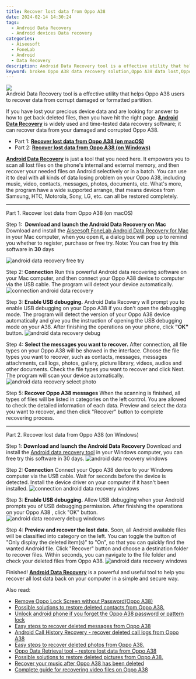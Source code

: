 ```yaml
---
title: Recover lost data from Oppo A38
date: 2024-02-14 14:30:24
tags: 
  - Android Data Recovery
  - Android devices Data recovery
categories: 
  - Aiseesoft
  - FoneLab
  - Android
  - Data Recovery
description: Android Data Recovery tool is a effective utility that helps Oppo A38 users to recover data from corrupt damaged or formatted partition.
keyword: broken Oppo A38 data recovery solution,Oppo A38 data lost,Oppo A38 data retrieval,Oppo A38 files lost,Oppo A38 data recovery,retrieve deleted files Oppo A38,how do i recover data on Oppo A38,extract data from water damaged phone Oppo A38,how to get data back from Oppo A38,restore data when deleted in Oppo A38,how to retrieve data from Oppo A38,Oppo A38 data disappear
---
```


<img src="https://img0mobiles.techidaily.com/images/best-assets/devices/oppo/oppo-a38/5.jpg" class="atpl-imgstyle"  />

<div class="atpl-content atpl-for-fonelab-android recover-data">

<div class="atpl-post-description-part-1">
Android Data Recovery tool is a effective utility that helps Oppo A38 users to recover data from corrupt damaged or formatted partition.
</div>
<div class="atpl-post-device-model-description">

</div>




<div class="atpl-post-description-part-2">
<div class="tpl-content-sub-paragraph-normal">
  <p>
    If you have lost your precious device data and are looking for answer to how to get back deleted files, then you have hit the right page. <a href="https://tools.techidaily.com/aiseesoft-android-data-recovery/" target="_blank" rel="noopener"><strong>Android Data Recovery</strong></a> is widely used and time-tested data recovery software; it can recover data from your damaged and corrupted Oppo A38.
  </p>
</div>
</div>


<ul>
  <li>Part 1: <strong><a href="#p1">Recover lost data from Oppo A38 (on macOS)</a></strong></li>
  <li>Part 2: <strong><a href="#p2">Recover lost data from Oppo A38 (on Windows)</a></strong></li>
</ul>


<div class="atpl-post-description-part-3">
<div class="tpl-content-sub-paragraph-normal">
  <p>
    <a href="https://tools.techidaily.com/aiseesoft-android-data-recovery/" target="_blank" rel="noopener"><strong>Android Data Recovery</strong></a> is just a tool that you need here. It empowers you to scan all lost files on the phone's internal and external memory, and then recover your needed files on Android selectively or in a batch. You can use it to deal with all kinds of data losing problem on your Oppo A38, including music, video, contacts, messages, photos, documents, etc. What's more, the program have a wide supported arrange, that means devices from Samsung, HTC, Motorola, Sony, LG, etc. can all be restored completely.
  </p>
</div>
</div>


<!-- Part 1 -->
<a id="p1" name="p1" ></a><hr>

<div>
  <span class="atpl-step-part-style">Part 1. Recover lost data from Oppo A38 (on macOS)</span>
</div>  

<span class="atpl-stepstyle-a"><span>Step 1: </span></span> <strong>Download and launch the Android Data Recovery on Mac</strong>
Download and install the <a href="https://tools.techidaily.com/aiseesoft-android-data-recovery-for-mac/" target="_blank" rel="noopener">Aiseesoft FoneLab Android Data Recovery for Mac</a> in your Mac computer, when you open it, a dialog box will pop up to remind you whether to register, purchase or free try.
Note: You can free try this software in <strong>30</strong> days

<img src="https://tools.techidaily.com/images/apps/aiseesoft/android-data-recovery/mac-free-try.png" class="atpl-imgstyle" alt="android data recovery free try" />

<span class="atpl-stepstyle-a"><span>Step 2: </span></span> <strong>Connection</strong>
Run this powerful Android data recovering software on your Mac computer, and then connect your Oppo A38 device to computer via the USB cable. The program will detect your device automatically.
<img src="https://tools.techidaily.com/images/apps/aiseesoft/android-data-recovery/mac-connection-interface.jpg" class="atpl-imgstyle" alt="connection android data recovery" />

<span class="atpl-stepstyle-a"><span>Step 3: </span></span> <strong>Enable USB debugging.</strong>
Android Data Recovery will prompt you to enable USB debugging on your Oppo A38  if you don't open the debugging mode. The program will detect the version of your Oppo A38 device automatically and give you the instruction of opening the USB debugging mode on your A38. After finishing the operations on your phone, click <strong>"OK"</strong> button.
<img src="https://tools.techidaily.com/images/apps/aiseesoft/android-data-recovery/mac-android-usb-debug.jpg"  class="atpl-imgstyle" alt="android data recovery debug" />

<span class="atpl-stepstyle-a"><span>Step 4: </span></span> <strong>Select the messages you want to recover.</strong>
After connection, all file types on your Oppo A38 will be showed in the interface. Choose the file types you want to recover, such as contacts, messages, messages attachments, call logs, photos, gallery, picture library, videos, audios and other documents. Check the file types you want to recover and click Next. The program will scan your device automatically.
<img src="https://tools.techidaily.com/images/apps/aiseesoft/android-data-recovery/mac-choose-type-photos.jpg" class="atpl-imgstyle" alt="android data recovery select photo" />

<span class="atpl-stepstyle-a"><span>Step 5: </span></span> <strong>Recover Oppo A38 messages</strong>
When the scanning is finished, all types of files will be listed in categories on the left control. You are allowed to check the detailed information of each data. Preview and select the data you want to recover, and then click "Recover" button to complete recovering process.


<a id="p2" name="p2"></a><hr>

<!-- Part 2 -->
<div>
  <span class="atpl-step-part-style">Part 2. Recover lost data from Oppo A38 (on Windows)</span>
</div>

<span class="atpl-stepstyle-a"><span>Step 1: </span></span> <strong>Download and launch the Android Data Recovery</strong>
Download and install the <a href="https://tools.techidaily.com/aiseesoft-android-data-recovery-for-win/" target="_blank" rel="noopener">Android data recovery tool</a> in your Windows computer, you can free try this software in 30 days.
<img src="https://tools.techidaily.com/images/apps/aiseesoft/android-data-recovery/win-start-interface.png"  class="atpl-imgstyle" alt="android data recovery windows" />

<span class="atpl-stepstyle-a"><span>Step 2: </span></span> <strong>Connection</strong>
Connect your Oppo A38 device to your Windows computer via the USB cable. Wait for seconds before the device is detected. Install the device driver on your computer if it hasn't been installed.
<img src="https://tools.techidaily.com/images/apps/aiseesoft/android-data-recovery/win-connection-interface.png" class="atpl-imgstyle" alt="connection android data recovery windows" />

<span class="atpl-stepstyle-a"><span>Step 3: </span></span> <strong>Enable USB debugging.</strong>
Allow USB debugging when your Android prompts you of USB debugging permission. After finishing the operations on your Oppo A38 , click "OK" button.
<img src="https://tools.techidaily.com/images/apps/aiseesoft/android-data-recovery/win-android-usb-debug.png" class="atpl-imgstyle" alt="android data recovery debug windows" />

<span class="atpl-stepstyle-a"><span>Step 4: </span></span> <strong>Preview and recover the lost data.</strong>
Soon, all Android available files will be classified into category on the left. You can toggle the button of "Only display the deleted item(s)" to "On", so that you can quickly find the wanted Android file. Click "Recover" button and choose a destination folder to recover files. Within seconds, you can navigate to the file folder and check your deleted files from Oppo A38.
<img src="https://tools.techidaily.com/images/apps/aiseesoft/android-data-recovery/win-recover-photos.png" class="atpl-imgstyle" alt="android data recovery windows" />

<div class="atpl-post-description-part-4">
<div class="tpl-content-sub-paragraph-normal">
    <p>
        Finished! <a href="https://tools.techidaily.com/aiseesoft-android-data-recovery/" target="_blank" rel="noopener"><strong>Android Data Recovery</strong></a> is a powerful and useful tool to help you recover all lost data back on your computer in a simple and secure way.
    </p>
</div>
</div>


<ins class="adsbygoogle"
     style="display:block"
     data-ad-client="ca-pub-7571918770474297"
     data-ad-slot="8358498916"
     data-ad-format="auto"
     data-full-width-responsive="true"></ins>

<span class="atpl-alsoreadstyle">Also read:</span>
<div><ul>
<li><a href="/remove-oppo-lock-screen-without-password-oppo-a38-by-drfone-android-unlock-android-unlock/" target="_blank" rel="noopener"><u>Remove Oppo Lock Screen without Password(Oppo A38)</u></a></li>
<li><a href="/possible-solutions-to-restore-deleted-contacts-from-oppo-a38-by-fonelab-android-recover-contacts/" target="_blank" rel="noopener"><u>Possible solutions to restore deleted contacts from Oppo A38.</u></a></li>
<li><a href="/unlock-android-phone-if-you-forget-the-oppo-a38-password-or-pattern-lock-by-drfone-android-unlock-android-unlock/" target="_blank" rel="noopener"><u>Unlock android phone if you forget the Oppo A38 password or pattern lock</u></a></li>
<li><a href="/easy-steps-to-recover-deleted-messages-from-oppo-a38-by-fonelab-android-recover-messages/" target="_blank" rel="noopener"><u>Easy steps to recover deleted messages from Oppo A38</u></a></li>
<li><a href="/android-call-history-recovery-recover-deleted-call-logs-from-oppo-a38-by-fonelab-android-recover-call-logs/" target="_blank" rel="noopener"><u>Android Call History Recovery - recover deleted call logs from Oppo A38</u></a></li>
<li><a href="/easy-steps-to-recover-deleted-photos-from-oppo-a38-by-fonelab-android-recover-photos/" target="_blank" rel="noopener"><u>Easy steps to recover deleted photos from Oppo A38.</u></a></li>
<li><a href="/oppo-data-retrieval-tool-restore-lost-data-from-oppo-a38-by-fonelab-android-recover-data/" target="_blank" rel="noopener"><u>Oppo Data Retrieval tool – restore lost data from Oppo A38</u></a></li>
<li><a href="/possible-solutions-to-restore-deleted-pictures-from-oppo-a38-by-fonelab-android-recover-pictures/" target="_blank" rel="noopener"><u>Possible solutions to restore deleted pictures from Oppo A38.</u></a></li>
<li><a href="/recover-your-music-after-oppo-a38-has-been-deleted-by-fonelab-android-recover-music/" target="_blank" rel="noopener"><u>Recover your music after Oppo A38 has been deleted</u></a></li>
<li><a href="/complete-guide-for-recovering-video-files-on-oppo-a38-by-fonelab-android-recover-video/" target="_blank" rel="noopener"><u>Complete guide for recovering video files on Oppo A38</u></a></li>
</ul></div>

</div>
